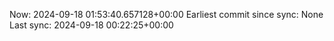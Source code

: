 Now: 2024-09-18 01:53:40.657128+00:00 Earliest commit since sync: None Last sync: 2024-09-18 00:22:25+00:00
